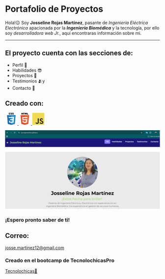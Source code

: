 # Portafolio de Proyectos

Hola!😉 Soy **Josseline Rojas Martínez**, pasante de *Ingeniería Eléctrica Electrónica* apacionada por la ***Ingeniería Biomédica*** y la tecnología, por ello soy *desarrolladora web Jr.*, aquí encontraras información sobre mi.

_________

## El proyecto cuenta con las secciones de:

- Perfil 👤
- Habilidades 😎
- Proyectos 🤩
- Testimonios 🫂y 
- Contacto 🫡

## Creado con:
<a href="https://www.w3schools.com/css/" target="_blank"> <img src="https://raw.githubusercontent.com/devicons/devicon/master/icons/css3/css3-original-wordmark.svg" alt="css3" width="40" height="40"/> </a>
    <a href="https://www.w3.org/html/" target="_blank"> <img src="https://raw.githubusercontent.com/devicons/devicon/master/icons/html5/html5-original-wordmark.svg" alt="html5" width="40" height="40"/> </a>
    <a href="https://developer.mozilla.org/en-US/docs/Web/JavaScript" target="_blank"> <img src="https://raw.githubusercontent.com/devicons/devicon/master/icons/javascript/javascript-original.svg" alt="javascript" width="40" height="40"/> </a>

 ![Proyecto](assets/captura.png)   

### ¡Espero pronto saber de ti! ###
## Correo:

[josse.martinez12@gmail.com](malito:josse.martinez12@gmail.com)

### Creado en el bootcamp de TecnolochicasPro
[Tecnolochicas💜](https://tecnolochicas.mx/)